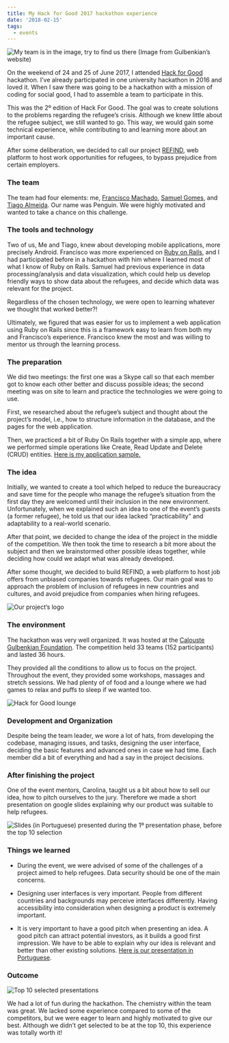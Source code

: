 ```yaml
---
title: My Hack for Good 2017 hackathon experience
date: '2018-02-15'
tags:
  - events
---
```


![My team is in the image, try to find us there (Image from [Gulbenkian’s website](https://gulbenkian.pt/project/hack-for-good/))](https://user-images.githubusercontent.com/11148726/54483680-7095ea00-484f-11e9-8224-de96fcc9a949.png)

On the weekend of 24 and 25 of June 2017, I attended [Hack for Good](http://hackforgood.pt) hackathon. I’ve already participated in one university hackathon in 2016 and loved it. When I saw there was going to be a hackathon with a mission of coding for social good, I had to assemble a team to participate in this.

This was the 2º edition of Hack For Good. The goal was to create solutions to the problems regarding the refugee’s crisis. Although we knew little about the refugee subject, we still wanted to go. This way, we would gain some technical experience, while contributing to and learning more about an important cause.

After some deliberation, we decided to call our project [REFIND](https://github.com/CodeFiasco/hack-for-good-2017), web platform to host work opportunities for refugees, to bypass prejudice from certain employers.

### The team

The team had four elements: me, [Francisco Machado](https://github.com/CodeFiasco), [Samuel Gomes](https://github.com/samgomes), and [Tiago Almeida](https://twitter.com/talmeida99). Our name was Penguin. We were highly motivated and wanted to take a chance on this challenge.

### The tools and technology

Two of us, Me and Tiago, knew about developing mobile applications, more precisely Android. Francisco was more experienced on [Ruby on Rails](http://rubyonrails.org/), and I had participated before in a hackathon with him where I learned most of what I know of Ruby on Rails. Samuel had previous experience in data processing/analysis and data visualization, which could help us develop friendly ways to show data about the refugees, and decide which data was relevant for the project.

Regardless of the chosen technology, we were open to learning whatever we thought that worked better?!

Ultimately, we figured that was easier for us to implement a web application using Ruby on Rails since this is a framework easy to learn from both my and Francisco’s experience. Francisco knew the most and was willing to mentor us through the learning process.

### The preparation

We did two meetings: the first one was a Skype call so that each member got to know each other better and discuss possible ideas; the second meeting was on site to learn and practice the technologies we were going to use.

First, we researched about the refugee’s subject and thought about the project’s model, i.e., how to structure information in the database, and the pages for the web application.

Then, we practiced a bit of Ruby On Rails together with a simple app, where we performed simple operations like Create, Read Update and Delete (CRUD) entities. [Here is my application sample.](https://github.com/isabelcosta/pessoa-app)

### The idea

Initially, we wanted to create a tool which helped to reduce the bureaucracy and save time for the people who manage the refugee’s situation from the first day they are welcomed until their inclusion in the new environment. Unfortunately, when we explained such an idea to one of the event’s guests (a former refugee), he told us that our idea lacked “practicability” and adaptability to a real-world scenario.

After that point, we decided to change the idea of the project in the middle of the competition. We then took the time to research a bit more about the subject and then we brainstormed other possible ideas together, while deciding how could we adapt what was already developed.

After some thought, we decided to build REFIND, a web platform to host job offers from unbiased companies towards refugees. Our main goal was to approach the problem of inclusion of refugees in new countries and cultures, and avoid prejudice from companies when hiring refugees.

![Our project’s logo](https://user-images.githubusercontent.com/11148726/54483687-89060480-484f-11e9-9324-7d79f43e9c73.png)

### The environment

The hackathon was very well organized. It was hosted at the [Calouste Gulbenkian Foundation](https://gulbenkian.pt/). The competition held 33 teams (152 participants) and lasted 36 hours.

They provided all the conditions to allow us to focus on the project. Throughout the event, they provided some workshops, massages and stretch sessions. We had plenty of of food and a lounge where we had games to relax and puffs to sleep if we wanted too.

![Hack for Good lounge](https://user-images.githubusercontent.com/11148726/54483689-8d322200-484f-11e9-8780-bffe0642371e.png)

### Development and Organization

Despite being the team leader, we wore a lot of hats, from developing the codebase, managing issues, and tasks, designing the user interface, deciding the basic features and advanced ones in case we had time. Each member did a bit of everything and had a say in the project decisions.

### After finishing the project

One of the event mentors, Carolina, taught us a bit about how to sell our idea, how to pitch ourselves to the jury. Therefore we made a short presentation on google slides explaining why our product was suitable to help refugees.

![Slides (in Portuguese) presented during the 1º presentation phase, before the top 10 selection](https://user-images.githubusercontent.com/11148726/54483692-93c09980-484f-11e9-92bb-c5db37ec12c8.png)

### Things we learned

* During the event, we were advised of some of the challenges of a project aimed to help refugees. Data security should be one of the main concerns.

* Designing user interfaces is very important. People from different countries and backgrounds may perceive interfaces differently. Having accessibility into consideration when designing a product is extremely important.

* It is very important to have a good pitch when presenting an idea. A good pitch can attract potential investors, as it builds a good first impression. We have to be able to explain why our idea is relevant and better than other existing solutions. [Here is our presentation in Portuguese](https://github.com/CodeFiasco/hack-for-good-2017/blob/master/T21-hack-for-good-presentation.pdf).

### Outcome

![Top 10 selected presentations](https://user-images.githubusercontent.com/11148726/54483693-97ecb700-484f-11e9-9c0f-2a8c2579c665.png)

We had a lot of fun during the hackathon. The chemistry within the team was great. We lacked some experience compared to some of the competitors, but we were eager to learn and highly motivated to give our best. Although we didn’t get selected to be at the top 10, this experience was totally worth it!
